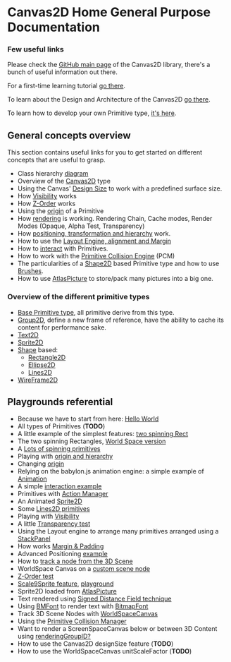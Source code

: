 # Canvas2D Home General Purpose Documentation


### Few useful links

Please check the [GitHub main page](https://github.com/BabylonJS/Extensions/blob/master/canvas2D) of the Canvas2D library, there's a bunch of useful information out there.

For a first-time learning tutorial [go there](http://doc.babylonjs.com/tutorials/Using_the_Canvas2D).

To learn about the Design and Architecture of the Canvas2D [go there](http://doc.babylonjs.com/extensions/Canvas2D_Overview_Architecture).


To learn how to develop your own Primitive type, [it's here](http://doc.babylonjs.com/tutorials/How_to_create_your_own_Canvas2D_primitive).

## General concepts overview

This section contains useful links for you to get started on different concepts that are useful to grasp.

 - Class hierarchy [diagram](http://doc.babylonjs.com/extensions/Canvas2D_ClassDiagram)
 - Overview of the [Canvas2D](http://doc.babylonjs.com/extensions/Canvas2D_Canvas2D_Type) type
 - Using the Canvas' [Design Size](http://doc.babylonjs.com/extensions/Canvas2D_DesignSize) to work with a predefined surface size.
 - How [Visibility](http://doc.babylonjs.com/extensions/Canvas2D_Visibility) works
 - How [Z-Order](http://doc.babylonjs.com/extensions/Canvas2D_ZOrder) works
 - Using the [origin](http://doc.babylonjs.com/extensions/Canvas2D_Origin) of a Primitive
 - How [rendering](http://doc.babylonjs.com/extensions/Canvas2D_Rendering) is working. Rendering Chain, Cache modes, Render Modes (Opaque, Alpha Test, Transparency)
 - How [positioning, transformation and hierarchy](http://doc.babylonjs.com/extensions/Canvas2D_PosTransHierarchy) work.
 - How to use the [Layout Engine, alignment and Margin](http://doc.babylonjs.com/extensions/Canvas2D_Prim_Positioning)
 - How to [interact](http://doc.babylonjs.com/extensions/Canvas2D_Interaction) with Primitives.
 - How to work with the [Primitive Collision Engine](http://doc.babylonjs.com/extensions/Canvas2D_PCM) (PCM)
 - The particularities of a [Shape2D](http://doc.babylonjs.com/extensions/Canvas2D_Shape2D) based Primitive type and how to use [Brushes](http://doc.babylonjs.com/extensions/Canvas2D_Brushes).
 - How to use [AtlasPicture](http://doc.babylonjs.com/extensions/Canvas2D_AtlasPicture) to store/pack many pictures into a big one.

### Overview of the different primitive types

 - [Base Primitive type](http://doc.babylonjs.com/extensions/Canvas2D_Prim2DBase), all primitive derive from this type.
 - [Group2D](http://doc.babylonjs.com/extensions/Canvas2D_Group2D), define a new frame of reference, have the ability to cache its content for performance sake.
 - [Text2D](http://doc.babylonjs.com/extensions/Canvas2D_Text2D)
 - [Sprite2D](http://doc.babylonjs.com/extensions/Canvas2D_Sprite2D)
 - [Shape](http://doc.babylonjs.com/extensions/Canvas2D_Shape2D) based:
   - [Rectangle2D](http://doc.babylonjs.com/extensions/Canvas2D_Rectangle2D)
   - [Ellipse2D](http://doc.babylonjs.com/extensions/Canvas2D_Ellipse2D)
   - [Lines2D](http://doc.babylonjs.com/extensions/Canvas2D_Lines2D)
 - [WireFrame2D](http://doc.babylonjs.com/extensions/Canvas2D_WireFrame2D)

## Playgrounds referential

 - Because we have to start from here: [Hello World](http://www.babylonjs-playground.com/#2AVSFH#35)
 - All types of Primitives (**TODO**)
 - A little example of the simplest features: [two spinning Rect](http://www.babylonjs-playground.com/#272WI1#6) 
 - The two spinning Rectangles, [World Space version](http://www.babylonjs-playground.com/#1BKDEO#22)
 - A [Lots of spinning primitives](http://www.babylonjs-playground.com/#OWCCR#8)
 - Playing with [origin and hierarchy](http://www.babylonjs-playground.com/#DEFP2#3)
 - Changing [origin](http://www.babylonjs-playground.com/#DIF54#2)
 - Relying on the babylon.js animation engine: a simple example of [Animation](http://www.babylonjs-playground.com/#FFTQL#3)
 - A simple [interaction example](http://www.babylonjs-playground.com/#UVDG0#67)
 - Primitives with [Action Manager](http://www.babylonjs-playground.com/#1ONKPJ#5)
 - An Animated [Sprite2D](http://www.babylonjs-playground.com/#20MSFF#16)
 - Some [Lines2D primitives](http://www.babylonjs-playground.com/#15C96V#5)
 - Playing with [Visibility](http://www.babylonjs-playground.com/#BDQQX#2)
 - A little [Transparency test](http://www.babylonjs-playground.com/#7DXYF#1)
 - Using the Layout engine to arrange many primitives arranged using a [StackPanel](http://www.babylonjs-playground.com/#CMZLC#7)
 - How works [Margin & Padding](http://www.babylonjs-playground.com/#2DD9TG#3)
 - Advanced Positioning [example](http://www.babylonjs-playground.com/#BN6OY)
 - How to [track a node from the 3D Scene](http://www.babylonjs-playground.com/#1N9RJY#5) 
 - WorldSpace Canvas on a [custom scene node](http://www.babylonjs-playground.com/#EPFQG#4)
 - [Z-Order test](http://www.babylonjs-playground.com/#1S2MDR#2)
 - [Scale9Sprite feature](http://www.doc.babylonjs.com/extensions/Canvas2D_Sprite2D), [playground](http://www.babylonjs-playground.com/#8F4D1#1)
 - Sprite2D loaded from [AtlasPicture](http://www.babylonjs-playground.com/#C1BYN#1)
 - Text rendered using [Signed Distance Field technique](http://www.babylonjs-playground.com/#143CL7#1)
 - Using [BMFont](http://www.angelcode.com/products/bmfont/) to render text with [BitmapFont](http://www.babylonjs-playground.com/#GKBEH)
 - Track 3D Scene Nodes with [WorldSpaceCanvas](http://www.babylonjs-playground.com/#1KYG17#1)
 - Using the [Primitive Collision Manager](http://www.babylonjs-playground.com/#1PXWLR#2)
 - Want to render a ScreenSpaceCanvas below or between 3D Content using [renderingGroupID?](http://www.babylonjs-playground.com/#RXVJD#2)
 - How to use the Canvas2D designSize feature (**TODO**)
 - How to use the WorldSpaceCanvas unitScaleFactor (**TODO**)
